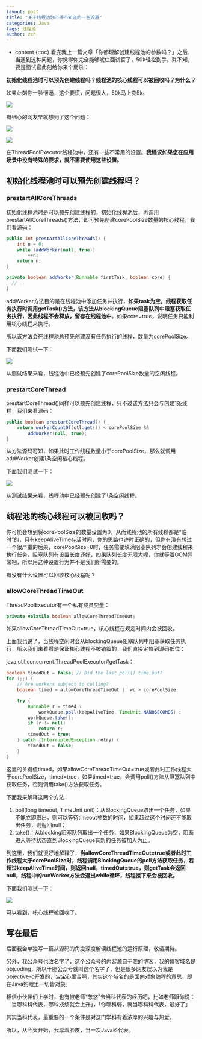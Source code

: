 ```yaml
---
layout: post
title: "关于线程池你不得不知道的一些设置"
categories: Java
tags: 线程池
author: zch
---
```


* content
{:toc}
看完我上一篇文章「你都理解创建线程池的参数吗？」之后，当遇到这种问题，你觉得你完全能够唬住面试官了，50k轻松到手。殊不知，要是面试官此刻给你来个反杀：

**初始化线程池时可以预先创建线程吗？线程池的核心线程可以被回收吗？为什么？**

如果此刻你一脸懵逼，这个要慌，问题很大，50k马上变5k。

![](https://raw.githubusercontent.com/objcoding/objcoding.github.io/master/images/threadpool_7.jpg)











有细心的网友早就想到了这个问题：

![](https://raw.githubusercontent.com/objcoding/objcoding.github.io/master/images/threadpool_2.jpg)

![](https://raw.githubusercontent.com/objcoding/objcoding.github.io/master/images/threadpool_6.jpg)



在ThreadPoolExecutor线程池中，还有一些不常用的设置。**我建议如果您在应用场景中没有特殊的要求，就不需要使用这些设置。**



## 初始化线程池时可以预先创建线程吗？

### prestartAllCoreThreads

初始化线程池时是可以预先创建线程的，初始化线程池后，再调用prestartAllCoreThreads()方法，即可预先创建corePoolSize数量的核心线程，我们看源码：

```java
public int prestartAllCoreThreads() {
    int n = 0;
    while (addWorker(null, true))
        ++n;
    return n;
}
```

```java
private boolean addWorker(Runnable firstTask, boolean core) {
  // ..
}
```

addWorker方法目的是在线程池中添加任务并执行，**如果task为空，线程获取任务执行时调用getTask()方法，该方法从blockingQueue阻塞队列中阻塞获取任务执行，因此线程不会释放，留存在线程池中**，如果core=true，说明任务只能利用核心线程来执行。

所以该方法会在线程池总预先创建没有任务执行的线程，数量为corePoolSize。

下面我们测试一下：

![](https://raw.githubusercontent.com/objcoding/objcoding.github.io/master/images/threadpool_4.png)

从测试结果来看，线程池中已经预先创建了corePoolSize数量的空闲线程。



### prestartCoreThread

prestartCoreThread()同样可以预先创建线程，只不过该方法只会与创建1条线程，我们来看源码：

```java
public boolean prestartCoreThread() {
    return workerCountOf(ctl.get()) < corePoolSize &&
        addWorker(null, true);
}
```

从方法源码可知，如果此时工作线程数量小于corePoolSize，那么就调用addWorker创建1条空闲核心线程。

下面我们测试一下：

![](https://raw.githubusercontent.com/objcoding/objcoding.github.io/master/images/threadpool_5.png)

从测试结果来看，线程池中已经预先创建了1条空闲线程。



## 线程池的核心线程可以被回收吗？

你可能会想到将corePoolSize的数量设置为0，从而线程池的所有线程都是“临时”的，只有keepAliveTime存活时间，你的思路也许时正确的，但你有没有想过一个很严重的后果，corePoolSize=0时，任务需要填满阻塞队列才会创建线程来执行任务，阻塞队列有设置长度还好，如果队列长度无限大呢，你就等着OOM异常吧，所以用这种设置行为并不是我们所需要的。

有没有什么设置可以回收核心线程呢？

### allowCoreThreadTimeOut


ThreadPoolExecutor有一个私有成员变量：


```java
private volatile boolean allowCoreThreadTimeOut;
```

如果allowCoreThreadTimeOut=true，核心线程在规定时间内会被回收。

上面我也说了，当线程空闲时会从blockingQueue阻塞队列中阻塞获取任务执行，所以我们来看看是保证核心线程不被销毁的，我们直接定位到源码部位：

java.util.concurrent.ThreadPoolExecutor#getTask：

```java
boolean timedOut = false; // Did the last poll() time out?
for (;;) {
    // Are workers subject to culling?
    boolean timed = allowCoreThreadTimeOut || wc > corePoolSize;

    try {
        Runnable r = timed ?
            workQueue.poll(keepAliveTime, TimeUnit.NANOSECONDS) :
        workQueue.take();
        if (r != null)
            return r;
        timedOut = true;
    } catch (InterruptedException retry) {
        timedOut = false;
    }
}
```

这里的关键值timed，如果allowCoreThreadTimeOut=true或者此时工作线程大于corePoolSize，timed=true，如果timed=true，会调用poll()方法从阻塞队列中获取任务，否则调用take()方法获取任务。

下面我来解释这两个方法：

1. poll(long timeout, TimeUnit unit)：从BlockingQueue取出一个任务，如果不能立即取出，则可以等待timeout参数的时间，如果超过这个时间还不能取出任务，则返回null；
2. take()：从blocking阻塞队列取出一个任务，如果BlockingQueue为空，阻断进入等待状态直到BlockingQueue有新的任务被加入为止。

到这里，我们就很好地解释了，**当allowCoreThreadTimeOut=true或者此时工作线程大于corePoolSize时，线程调用BlockingQueue的poll方法获取任务，若超过keepAliveTime时间，则返回null，timedOut=true，则getTask会返回null，线程中的runWorker方法会退出while循环，线程接下来会被回收。**

下面我们测试一下：

![](https://raw.githubusercontent.com/objcoding/objcoding.github.io/master/images/threadpool_3.png)

可以看到，核心线程被回收了。





## 写在最后

后面我会单独写一篇从源码的角度深度解读线程池的运行原理，敬请期待。

另外，我公众号也改名字了，这个公众号的内容源自于我的博客，我的博客域名是objcoding，所以干脆公众号就叫这个名字了，但是很多网友误以为我是objective-c开发的，宝宝心里苦啊，其实这个域名的是面向对象编程的意思，即在Java狗眼里一切皆对象。

相信小伙伴们上学时，也有被老师“忽悠”去当科代表的经历吧，比如老师跟你说：「当哪科科代表，哪科成绩就会上升」，「你哪科弱，就当哪科科代表，最好了」

其实当科代表，最重要的一个条件是对这门学科有着浓厚的兴趣与热爱。

所以，从今天开始，我厚着脸皮，当一次Java科代表。